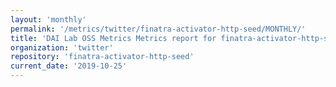 ```yaml
---
layout: 'monthly'
permalink: '/metrics/twitter/finatra-activator-http-seed/MONTHLY/'
title: 'DAI Lab OSS Metrics Metrics report for finatra-activator-http-seed | MONTHLY-REPORT-2019-10-25'
organization: 'twitter'
repository: 'finatra-activator-http-seed'
current_date: '2019-10-25'
---
```

